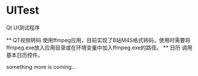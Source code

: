 # UITest
 Qt UI测试程序

** QT视频转码
 使用ffmpeg应用，目前实现了B站M4S格式转码，使用时需要将ffmpeg.exe放入应用目录或在环境变量中加入ffmpeg.exe的路径。
** 日历
 调用基本日历控件。
 
 
something more is coming...
